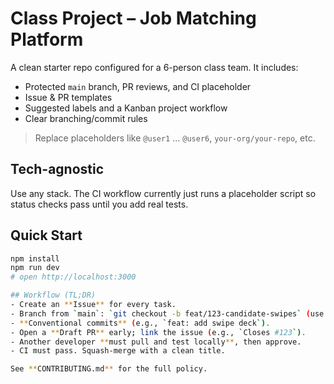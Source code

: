 # Class Project – Job Matching Platform

A clean starter repo configured for a 6-person class team. It includes:
- Protected `main` branch, PR reviews, and CI placeholder
- Issue & PR templates
- Suggested labels and a Kanban project workflow
- Clear branching/commit rules

> Replace placeholders like `@user1` … `@user6`, `your-org/your-repo`, etc.

## Tech-agnostic
Use any stack. The CI workflow currently just runs a placeholder script so status checks pass until you add real tests.

## Quick Start
```bash
npm install
npm run dev
# open http://localhost:3000

## Workflow (TL;DR)
- Create an **Issue** for every task.
- Branch from `main`: `git checkout -b feat/123-candidate-swipes` (use the Issue number).
- **Conventional commits** (e.g., `feat: add swipe deck`).
- Open a **Draft PR** early; link the issue (e.g., `Closes #123`).
- Another developer **must pull and test locally**, then approve.
- CI must pass. Squash-merge with a clean title.

See **CONTRIBUTING.md** for the full policy.

